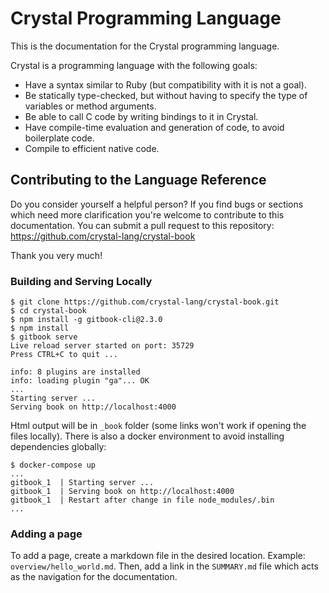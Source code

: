 # Crystal Programming Language

This is the documentation for the Crystal programming language.

Crystal is a programming language with the following goals:

* Have a syntax similar to Ruby (but compatibility with it is not a goal).
* Be statically type-checked, but without having to specify the type of variables or method arguments.
* Be able to call C code by writing bindings to it in Crystal.
* Have compile-time evaluation and generation of code, to avoid boilerplate code.
* Compile to efficient native code.

## Contributing to the Language Reference

Do you consider yourself a helpful person? If you find bugs or sections
which need more clarification you're welcome to contribute to this
documentation. You can submit a pull request to this repository:
https://github.com/crystal-lang/crystal-book

Thank you very much!

### Building and Serving Locally

```
$ git clone https://github.com/crystal-lang/crystal-book.git
$ cd crystal-book
$ npm install -g gitbook-cli@2.3.0
$ npm install
$ gitbook serve
Live reload server started on port: 35729
Press CTRL+C to quit ...

info: 8 plugins are installed
info: loading plugin "ga"... OK
...
Starting server ...
Serving book on http://localhost:4000

```

Html output will be in `_book` folder (some links won't work if opening the files locally).
There is also a docker environment to avoid installing dependencies globally:

```
$ docker-compose up
...
gitbook_1  | Starting server ...
gitbook_1  | Serving book on http://localhost:4000
gitbook_1  | Restart after change in file node_modules/.bin
...
```

### Adding a page

To add a page, create a markdown file in the desired location. Example: `overview/hello_world.md`. Then, add a link in the `SUMMARY.md` file which acts as the navigation for the documentation.
